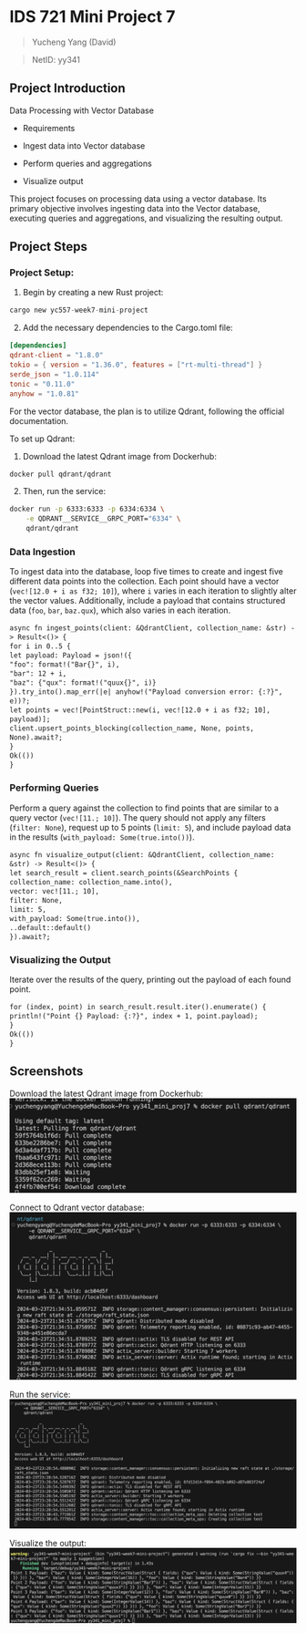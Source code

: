 # IDS 721 Mini Project 7

  

> Yucheng Yang (David)

> NetID: yy341

  

## Project Introduction

Data Processing with Vector Database

-   Requirements

-   Ingest data into Vector database
-   Perform queries and aggregations
-   Visualize output

This project focuses on processing data using a vector database. Its primary objective involves ingesting data into the Vector database, executing queries and aggregations, and visualizing the resulting output.

## Project Steps

### Project Setup:

1. Begin by creating a new Rust project:
```rust
cargo new yc557-week7-mini-project
```

2. Add the necessary dependencies to the Cargo.toml file:
```toml
[dependencies]
qdrant-client = "1.8.0"
tokio = { version = "1.36.0", features = ["rt-multi-thread"] }
serde_json = "1.0.114"
tonic = "0.11.0"
anyhow = "1.0.81"
```

For the vector database, the plan is to utilize Qdrant, following the official documentation.

To set up Qdrant:

1. Download the latest Qdrant image from Dockerhub:
```bash
docker pull qdrant/qdrant
```

2. Then, run the service:
```bash
docker run -p 6333:6333 -p 6334:6334 \
    -e QDRANT__SERVICE__GRPC_PORT="6334" \
    qdrant/qdrant
```

### Data Ingestion
To ingest data into the database, loop five times to create and ingest five different data points into the collection. Each point should have a vector (`vec![12.0 + i as f32; 10]`), where `i` varies in each iteration to slightly alter the vector values. Additionally, include a payload that contains structured data (`foo`, `bar`, `baz.qux`), which also varies in each iteration.

```
async fn ingest_points(client: &QdrantClient, collection_name: &str) -> Result<()> {
for i in 0..5 {
let payload: Payload = json!({
"foo": format!("Bar{}", i),
"bar": 12 + i,
"baz": {"qux": format!("quux{}", i)}
}).try_into().map_err(|e| anyhow!("Payload conversion error: {:?}", e))?;
let points = vec![PointStruct::new(i, vec![12.0 + i as f32; 10], payload)];
client.upsert_points_blocking(collection_name, None, points, None).await?;
}
Ok(())
}
```

### Performing Queries

Perform a query against the collection to find points that are similar to a query vector (`vec![11.; 10]`). The query should not apply any filters (`filter: None`), request up to 5 points (`limit: 5`), and include payload data in the results (`with_payload: Some(true.into())`).

```
async fn visualize_output(client: &QdrantClient, collection_name: &str) -> Result<()> {
let search_result = client.search_points(&SearchPoints {
collection_name: collection_name.into(),
vector: vec![11.; 10],
filter: None,
limit: 5,
with_payload: Some(true.into()),
..default::default()
}).await?;

```

### Visualizing the Output

Iterate over the results of the query, printing out the payload of each found point.

```
for (index, point) in search_result.result.iter().enumerate() {
println!("Point {} Payload: {:?}", index + 1, point.payload);
}
Ok(())
}
```

## Screenshots
Download the latest Qdrant image from Dockerhub:
![1](images/1.jpg)

Connect to Qdrant vector database:
![2](images/2.jpg)

Run the service:
![3](images/3.jpg)

Visualize the output:
![4](images/4.jpg)


